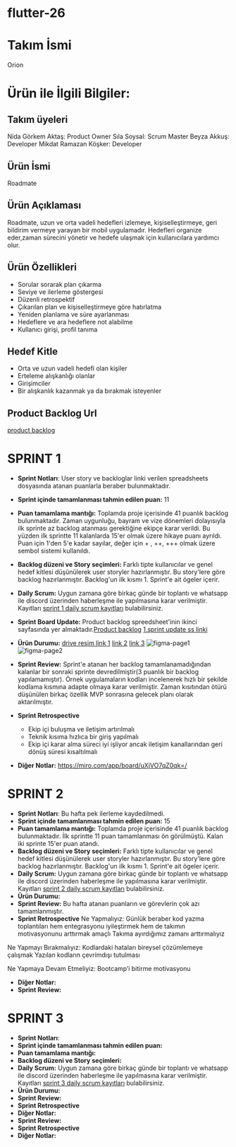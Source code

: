 # flutter-26

# Takım İsmi
Orion 
# Ürün ile İlgili Bilgiler:
## Takım üyeleri
Nida Görkem Aktaş: Product Owner
Sıla Soysal: Scrum Master
Beyza Akkuş: Developer
Mikdat Ramazan Köşker: Developer
## Ürün İsmi
Roadmate
## Ürün Açıklaması
Roadmate, uzun ve orta vadeli hedefleri izlemeye, kişiselleştirmeye, geri bildirim vermeye yarayan bir mobil uygulamadır. Hedefleri organize eder,zaman sürecini yönetir ve hedefe ulaşmak için kullanıcılara yardımcı olur.  
## Ürün Özellikleri
- Sorular sorarak plan çıkarma
- Seviye ve ilerleme göstergesi
- Düzenli retrospektif 
- Çıkarılan plan ve kişiselleştirmeye göre hatırlatma
- Yeniden planlama ve süre ayarlanması
- Hedeflere ve ara hedeflere not alabilme
- Kullanıcı girişi, profil tanıma

## Hedef Kitle
- Orta ve uzun vadeli hedefi olan kişiler
- Erteleme alışkanlığı olanlar
- Girişimciler
- Bir alışkanlık kazanmak ya da bırakmak isteyenler
## Product Backlog Url 
[product backlog](https://docs.google.com/spreadsheets/d/1wFbn89JRsCTu5jDWtkIQo-aaT2a0rxQgqyRqkcvJwP4/edit?usp=drivesdk) 
# SPRINT 1
- **Sprint Notları**: User story ve backloglar linki verilen spreadsheets dosyasında atanan puanlarla beraber bulunmaktadır. 
- **Sprint içinde tamamlanması tahmin edilen puan:** 11 
- **Puan tamamlama mantığı:** Toplamda proje içerisinde 41 puanlık backlog bulunmaktadır. Zaman uygunluğu, bayram ve vize dönemleri dolayısıyla ilk sprinte az backlog atanması gerektiğine ekipçe karar verildi. Bu yüzden ilk sprintte 11 kalanlarda 15'er olmak üzere hikaye puanı ayrıldı. Puan için 1'den 5'e kadar sayılar, değer için + , ++, +++ olmak üzere sembol sistemi kullanıldı.
- **Backlog düzeni ve Story seçimleri:** Farklı tipte kullanıcılar ve genel hedef kitlesi düşünülerek user storyler hazırlanmıştır. Bu story'lere göre backlog hazırlanmıştır. Backlog'un ilk kısmı 1. Sprint'e ait ögeler içerir. 

- **Daily Scrum:** Uygun zamana göre birkaç günde bir toplantı ve whatsapp ile discord üzerinden haberleşme ile yapılmasına karar verilmiştir. Kayıtları [sprint 1 daily scrum kayıtları](https://docs.google.com/document/d/1hdzpGAVeC6EmE8pe0HFvwhgkNNoh6Qsz6pPEhqvSmdA/edit?usp=drivesdk) bulabilirsiniz.
- **Sprint Board Update:** Product backlog spreedsheet'inin ikinci sayfasında yer almaktadır.[Product backlog](https://docs.google.com/spreadsheets/d/1wFbn89JRsCTu5jDWtkIQo-aaT2a0rxQgqyRqkcvJwP4/edit?usp=drivesdk) 
[1.sprint update ss linki](https://drive.google.com/file/d/1Hl8YE0HNcKD4N1XvsoY4R80Stu3pPMZT/view?usp=drivesdk) 

- **Ürün Durumu:**  [drive resim link 1](https://drive.google.com/file/d/13_3eJyv2Xvmu_VLO43PJp7OxoN2UiShm/view?usp=drivesdk)  [link 2](https://drive.google.com/file/d/13Rz7v9WfJN4VczV7nJfAtINjJMZ7TJcd/view?usp=drivesdk) 
[link 3](https://drive.google.com/file/d/1Hg7Km_SAWIimY4Cib5eXiM33YEN2NRDm/view?usp=drivesdk) 
![figma-page1](https://user-images.githubusercontent.com/81536252/168426186-a6c191ae-f548-43de-89a3-9cc4aa872b7f.PNG)
![figma-page2](https://user-images.githubusercontent.com/81536252/168426187-881fb32f-3f11-45c9-b095-d3c18ee28808.PNG)

- **Sprint Review:** Sprint'e atanan her backlog tamamlanamadığından kalanlar bir sonraki sprinte devredilmiştir(3 puanlık bir backlog yapılamamıştır). Örnek uygulamaların kodları incelenerek hızlı bir şekilde kodlama kısmına adapte olmaya karar verilmiştir. Zaman kısıtından ötürü düşünülen birkaç özellik MVP sonrasına gelecek planı olarak aktarılmıştır. 
- **Sprint Retrospective**
  * Ekip içi buluşma ve iletişim artırılmalı
  * Teknik kısıma hızlıca bir giriş yapılmalı
  * Ekip içi karar alma süreci iyi işliyor ancak iletişim kanallarından geri dönüş süresi kısaltılmalı 
- **Diğer Notlar:** https://miro.com/app/board/uXjVO7qZ0qk=/ 

# SPRINT 2
- **Sprint Notları**: Bu hafta pek ilerleme kaydedilmedi.
- **Sprint içinde tamamlanması tahmin edilen puan:** 15
- **Puan tamamlama mantığı:** Toplamda proje içerisinde 41 puanlık backlog bulunmaktadır. İlk sprintte 11 puan tamamlanması ön görülmüştü. Kalan iki sprinte 15'er puan atandı. 
- **Backlog düzeni ve Story seçimleri:** Farklı tipte kullanıcılar ve genel hedef kitlesi düşünülerek user storyler hazırlanmıştır. Bu story'lere göre backlog hazırlanmıştır. Backlog'un ilk kısmı 1. Sprint'e ait ögeler içerir. 
- **Daily Scrum:** Uygun zamana göre birkaç günde bir toplantı ve whatsapp ile discord üzerinden haberleşme ile yapılmasına karar verilmiştir. Kayıtları [sprint 2 daily scrum kayıtları](www.google.com) bulabilirsiniz.
- **Ürün Durumu:** 
- **Sprint Review:** Bu hafta atanan puanların ve görevlerin çok azı tamamlanmıştır. 
- **Sprint Retrospective**
Ne Yapmalıyız:
Günlük beraber kod yazma toplantıları hem entegrasyonu iyileştirmek hem de takımın motivasyonunu arttırmak amaçlı
Takıma ayırdığımız zamanı arttırmalıyız

Ne Yapmayı Bırakmalıyız:
Kodlardaki hataları bireysel çözümlemeye çalışmak
Yazılan kodların çevrimdışı tutulması

Ne Yapmaya Devam Etmeliyiz:
Bootcamp’i bitirme motivasyonu

- **Diğer Notlar:** 
- **Sprint Review:**

# SPRINT 3
- **Sprint Notları**:
- **Sprint içinde tamamlanması tahmin edilen puan:**
- **Puan tamamlama mantığı:**
- **Backlog düzeni ve Story seçimleri:**
- **Daily Scrum:** Uygun zamana göre birkaç günde bir toplantı ve whatsapp ile discord üzerinden haberleşme ile yapılmasına karar verilmiştir. Kayıtları [sprint 3 daily scrum kayıtları](www.google.com) bulabilirsiniz.
- **Ürün Durumu:** 
- **Sprint Review:**
- **Sprint Retrospective**
- **Diğer Notlar:** 
- **Sprint Review:**
- **Sprint Retrospective**
- **Diğer Notlar:** 
